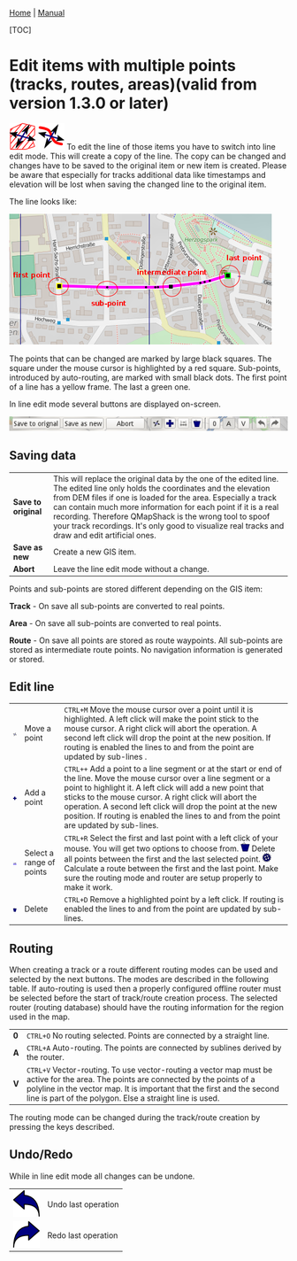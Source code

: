 [Home](Home) | [Manual](DocMain)

[TOC]

# Edit items with multiple points (tracks, routes, areas)(valid from version 1.3.0 or later)

![maproom2](images/DocGisItemsEditMultiple/AreaMove.png) ![maproom2](images/DocGisItemsEditMultiple/LineMove.png) To edit the line of those items you have to switch into line edit mode. This will create a copy of the line. The copy can be changed and changes have to be saved to the original item or new item is created. Please be aware that especially for tracks additional data like timestamps and elevation will be lost when saving the changed line to the original item.

The line looks like:

![maproom2](images/DocGisItemsEditMultiple/qms2.png)

The points that can be changed are marked by large black squares. The square under the mouse cursor is highlighted by a red square. Sub-points, introduced by auto-routing, are marked with small black dots. The first point of a line has a yellow frame. The last a green one.

In line edit mode several buttons are displayed on-screen. 

![maproom2](images/DocGisItemsEditMultiple/qms1.png)

## Saving data ##

| | |
|-|-|
|**Save to original**| This will replace the original data by the one of the edited line. The edited line only holds the coordinates and the elevation from DEM files if one is loaded for the area. Especially a track can contain much more information for each point if it is a real recording. Therefore QMapShack is the wrong tool to spoof your track recordings. It's only good to visualize real tracks and draw and edit artificial ones.|
|**Save as new**|Create a new GIS item.|
|**Abort**|Leave the line edit mode without a change.|


Points and sub-points are stored different depending on the GIS item:

**Track** - On save all sub-points are converted to real points. 

**Area** -  On save all sub-points are converted to real points. 

**Route** - On save all points are stored as route waypoints. All sub-points are stored as intermediate route points. No navigation information is generated or stored. 

## Edit line ##
| | | |
|-|-|-|
|![maproom2](images/DocGisItemsEditMultiple/PointMove.png)| Move a point| `CTRL+M` Move the mouse cursor over a point until it is highlighted. A left click will make the point stick to the mouse cursor. A right click will abort the operation. A second left click will drop the point at the new position. If routing is enabled the lines to and from the point are updated by sub-lines .|
|![maproom2](images/DocGisItemsEditMultiple/Add.png)| Add a point| `CTRL++` Add a point to a line segment or at the start or end of the line. Move the mouse cursor over a line segment or a point to highlight it. A left click will add a new point that sticks to the mouse cursor.  A right click will abort the operation. A second left click will drop the point at the new position. If routing is enabled the lines to and from the point are updated by sub-lines.|
|![maproom2](images/DocGisItemsEditMultiple/SelectRange.png)| Select a range of points| `CTRL+R` Select the first and last point with a left click of your mouse. You will get two options to choose from. ![maproom2](images/DocGisItemsEditMultiple/DeleteOne_small.png) Delete all points between the first and the last selected point. ![maproom2](images/DocGisItemsEditMultiple/Apply_small.png) Calculate a route between the first and the last point. Make sure the routing mode and router are setup properly to make it work.|
|![maproom2](images/DocGisItemsEditMultiple/DeleteOne.png)|Delete|`CTRL+D` Remove a highlighted point by a left click. If routing is enabled the lines to and from the point are updated by sub-lines.|

## Routing ##
When creating a track or a route different routing modes can be used and selected by the next buttons. The modes are described in the following table. If auto-routing is used then a properly configured offline router must be selected before the start of track/route creation process. The selected router (routing database)
should have the routing information for the region used in the map.

| | |
|-|-|
|**0**| `CTRL+O` No routing selected. Points are connected by a straight line.|
|**A**| `CTRL+A` Auto-routing. The points are connected by sublines derived by the router.|
|**V**| `CTRL+V` Vector-routing. To use vector-routing a vector map must be active for the area. The points are connected by the points of a polyline in the vector map. It is important that the first and the second line is part of the polygon. Else a straight line is used.|

The routing mode can be changed during the track/route creation by pressing the keys described.

## Undo/Redo ##

While in line edit mode all changes can be undone.

| | |
|-|-|
|![maproom2](images/DocGisItemsEditMultiple/Undo.png)| Undo last operation|
|![maproom2](images/DocGisItemsEditMultiple/Redo.png)| Redo last operation|
